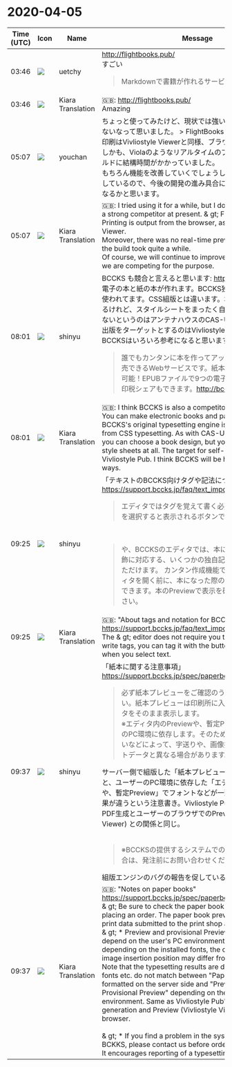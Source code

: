 # 2020-04-05

|Time (UTC)|Icon|Name|Message|
|---|---|---|---|
|03:46|![](https://avatars.slack-edge.com/2020-01-22/916403977808_18dc4c6c299ded1b6018_72.png)|uetchy|<http://flightbooks.pub/><br>すごい<br><blockquote>Markdownで書籍が作れるサービス</blockquote>|
|03:46|![](https://avatars.slack-edge.com/2019-08-21/732685848020_f3f20736795184660348_72.png)|Kiara Translation|🇬🇧: <http://flightbooks.pub/><br>Amazing|
|05:07|![](https://secure.gravatar.com/avatar/b54abc5e7463fe6470c379e97e3f2477.jpg?s=72&d=https%3A%2F%2Fa.slack-edge.com%2Fdf10d%2Fimg%2Favatars%2Fava_0024-72.png)|youchan|ちょっと使ってみたけど、現状では強い競合になる感じではないなって思いました。 &gt; FlightBooks<br>印刷はVivliostyle Viewerと同様、ブラウザからの出力です。<br>しかも、Violaのようなリアルタイムのプレビューはなく、ビルドに結構時間がかかっていました。<br>もちろん機能を改善していくでしょうし、目的としては競合しているので、今後の開発の進み具合によっては強い競合になるかと思います。|
|05:07|![](https://avatars.slack-edge.com/2019-08-21/732685848020_f3f20736795184660348_72.png)|Kiara Translation|🇬🇧: I tried using it for a while, but I don't think it would be a strong competitor at present. &amp; gt; FlightBooks<br>Printing is output from the browser, as in the Vivliostyle Viewer.<br>Moreover, there was no real-time preview like Viola, and the build took quite a while.<br>Of course, we will continue to improve the features, and we are competing for the purpose.|
|08:01|![](https://avatars.slack-edge.com/2018-04-27/354445776386_e258f5ed5ba887b08668_72.jpg)|shinyu|BCCKS も競合と言えると思います: <https://bccks.jp/><br>電子の本と紙の本が作れます。BCCKS独自の組版エンジンが使われてます。CSS組版とは違います。本のデザインは選べるけれど、スタイルシートをまったく自由にできるわけではないというのはアンテナハウスのCAS-UBと同様です。自主出版をターゲットとするのはVivliostyle Pubに近いです。BCCKSはいろいろ参考になると思います。<br><blockquote>誰でもカンタンに本を作ってアッという間に公開／販売できるWebサービスです。紙本も1部から作成＆販売可能！EPUBファイルで9つの電子書籍ストアで販売、印税シェアもできます。<http://bccks.jp/></blockquote>|
|08:01|![](https://avatars.slack-edge.com/2019-08-21/732685848020_f3f20736795184660348_72.png)|Kiara Translation|🇬🇧: I think BCCKS is also a competitor: <https://bccks.jp/><br>You can make electronic books and paper books. BCCKS's original typesetting engine is used. It is different from CSS typesetting. As with CAS-UB at Antenna House, you can choose a book design, but you can't have any style sheets at all. The target for self-publishing is close to Vivliostyle Pub. I think BCCKS will be helpful in various ways.|
|09:25|![](https://avatars.slack-edge.com/2018-04-27/354445776386_e258f5ed5ba887b08668_72.jpg)|shinyu|「テキストのBCCKS向けタグや記法について」<br><https://support.bccks.jp/faq/text_import/><br><blockquote>エディタではタグを覚えて書く必要はなく、テキストを選択すると表示されるボタンでタグ付けできます。</blockquote><br><blockquote>や、BCCKSのエディタでは、本になった際の文章の修飾に対応する、いくつかの独自記法やタグをご利用いただけます。 カンタン作成機能では下記記法で、エディタを開く前に、本になった際の表示をある程度整形できます。本のPreviewで表示を確認して保存してください。</blockquote>|
|09:25|![](https://avatars.slack-edge.com/2019-08-21/732685848020_f3f20736795184660348_72.png)|Kiara Translation|🇬🇧: "About tags and notation for BCCKS in text"<br><https://support.bccks.jp/faq/text_import/><br>The &amp; gt; editor does not require you to memorize and write tags, you can tag it with the button that appears when you select text.|
|09:37|![](https://avatars.slack-edge.com/2018-04-27/354445776386_e258f5ed5ba887b08668_72.jpg)|shinyu|「紙本に関する注意事項」<br><https://support.bccks.jp/spec/paperbcck/help_paperbcck/><br><blockquote>必ず紙本プレビューをご確認のうえ発注してください。紙本プレビューは印刷所に入稿するプリントデータをそのまま表示します。<br>※エディタ内のPreviewや、暫定Previewは、ユーザーのPC環境に依存します。そのため、搭載フォントの違いなどによって、字送りや、画像挿入位置などがプリントデータと異なる場合があります。</blockquote>サーバー側で組版した「紙本プレビュー」紙本プレビューと、ユーザーのPC環境に依存した「エディタ内のPreviewや、暫定Preview」でフォントなどが一致しないので組版結果が違うという注意書き。Vivliostyle Pubのサーバー側でのPDF生成とユーザーのブラウザでのPreview (Vivliostyle Viewer) との関係と同じ。<br><br><blockquote>※BCCKSの提供するシステムでの不具合を発見した場合は、発注前にお問い合わせください。</blockquote>組版エンジンのバグの報告を促している。|
|09:37|![](https://avatars.slack-edge.com/2019-08-21/732685848020_f3f20736795184660348_72.png)|Kiara Translation|🇬🇧: "Notes on paper books"<br><https://support.bccks.jp/spec/paperbcck/help_paperbcck/><br>&amp; gt; Be sure to check the paper book preview before placing an order. The paper book preview displays the print data submitted to the print shop as it is.<br>&amp; gt; * Preview and provisional Preview in the editor depend on the user's PC environment. Therefore, depending on the installed fonts, the character feed and image insertion position may differ from the print data.<br>Note that the typesetting results are different because the fonts etc. do not match between "Paper Book Preview" formatted on the server side and "Preview in Editor or Provisional Preview" depending on the user's PC environment. Same as Vivliostyle Pub's server-side PDF generation and Preview (Vivliostyle Viewer) in user's browser.<br><br>&amp; gt; * If you find a problem in the system provided by BCKKS, please contact us before ordering.<br>It encourages reporting of a typesetting engine bug.|

